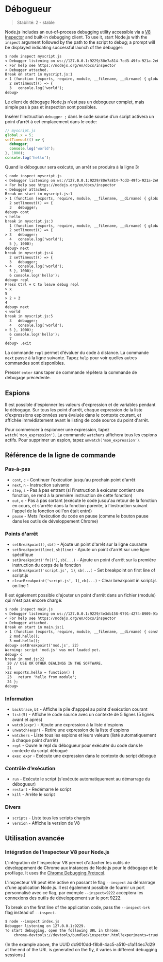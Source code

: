 # Débogueur

<!--introduced_in=v0.9.12-->

> Stabilité: 2 - stable

<!-- type=misc -->

Node.js includes an out-of-process debugging utility accessible via a [V8 Inspector](#debugger_v8_inspector_integration_for_node_js) and built-in debugging client. To use it, start Node.js with the `inspect` argument followed by the path to the script to debug; a prompt will be displayed indicating successful launch of the debugger:

```txt
$ node inspect myscript.js
< Debugger listening on ws://127.0.0.1:9229/80e7a814-7cd3-49fb-921a-2e02228cd5ba
< For help see https://nodejs.org/en/docs/inspector
< Debugger attached.
Break on start in myscript.js:1
> 1 (function (exports, require, module, __filename, __dirname) { global.x = 5;
  2 setTimeout(() => {
  3   console.log('world');
debug>
```

Le client de débogage Node.js n'est pas un debogueur complet, mais simple pas à pas et inspection sont possibles.

Insérer l'instruction `debugger ;` dans le code source d’un script activera un point d’arrêt à cet emplacement dans le code:

<!-- eslint-disable no-debugger -->

```js
// myscript.js
global.x = 5;
setTimeout(() => {
  debugger;
  console.log('world');
}, 1000);
console.log('hello');
```

Quand le débogueur sera exécuté, un arrêt se produira à la ligne 3:

```txt
$ node inspect myscript.js
< Debugger listening on ws://127.0.0.1:9229/80e7a814-7cd3-49fb-921a-2e02228cd5ba
< For help see https://nodejs.org/en/docs/inspector
< Debugger attached.
Break on start in myscript.js:1
> 1 (function (exports, require, module, __filename, __dirname) { global.x = 5;
  2 setTimeout(() => {
  3   debugger;
debug> cont
< hello
break in myscript.js:3
  1 (function (exports, require, module, __filename, __dirname) { global.x = 5;
  2 setTimeout(() => {
> 3   debugger;
  4   console.log('world');
  5 }, 1000);
debug> next
break in myscript.js:4
  2 setTimeout(() => {
  3   debugger;
> 4   console.log('world');
  5 }, 1000);
  6 console.log('hello');
debug> repl
Press Ctrl + C to leave debug repl
> x
5
> 2 + 2
4
debug> next
< world
break in myscript.js:5
  3   debugger;
  4   console.log('world');
> 5 }, 1000);
  6 console.log('hello');
  7
debug> .exit
```

La commande `repl` permet d'évaluer du code à distance. La commande `next` passe à la ligne suivante. Tapez `help` pour voir quelles autres commandes sont disponibles.

Presser `enter` sans taper de commande répètera la commande de débogage précédente.

## Espions

Il est possible d'espionner les valeurs d'expression et de variables pendant le débogage. Sur tous les point d'arrêt, chaque expression de la liste d'expressions espionnées sera évaluée dans le contexte courant, et affichée immédiatement avant le listing de code source du point d'arrêt.

Pour commencer à espionner une expression, tapez `watch('mon_expression')`. La commande `watchers` affichera tous les espions actifs. Pour supprimer un espion, tapez `unwatch('mon_expression')`.

## Référence de la ligne de commande

### Pas-à-pas

* `cont`, `c` - Continuer l'exécution jusqu'au prochain point d'arrêt
* `next`, `n` - Instruction suivante
* `step`, `s` - Pas à pas entrant (si l'instruction à exécuter contient une fonction, se rend à la première instruction de cette fonction)
* `out`, `o` - Pas à pas sortant (exécute le code jusqu'au retour de la fonction en cours, et s'arrête dans la fonction parente, à l'instruction suivant l'appel de la fonction où l'on était entré)
* `pause` - Mets l'exécution du code en pause (comme le bouton pause dans les outils de développement Chrome)

### Points d'arrêt

* `setBreakpoint()`, `sb()` - Ajoute un point d'arrêt sur la ligne courante
* `setBreakpoint(line)`, `sb(line)` - Ajoute un point d'arrêt sur une ligne spécifique
* `setBreakpoint('fn()')`, `sb(...)` - Ajoute un point d'arrêt sur la première instruction du corps de la fonction
* `setBreakpoint('script.js', 1)`, `sb(...)` - Set breakpoint on first line of script.js
* `clearBreakpoint('script.js', 1)`, `cb(...)` - Clear breakpoint in script.js on line 1

Il est également possible d'ajouter un point d'arrêt dans un fichier (module) qui n'est pas encore chargé:

```txt
$ node inspect main.js
< Debugger listening on ws://127.0.0.1:9229/4e3db158-9791-4274-8909-914f7facf3bd
< For help see https://nodejs.org/en/docs/inspector
< Debugger attached.
Break on start in main.js:1
> 1 (function (exports, require, module, __filename, __dirname) { const mod = require('./mod.js');
  2 mod.hello();
  3 mod.hello();
debug> setBreakpoint('mod.js', 22)
Warning: script 'mod.js' was not loaded yet.
debug> c
break in mod.js:22
 20 // USE OR OTHER DEALINGS IN THE SOFTWARE.
 21
>22 exports.hello = function() {
 23   return 'hello from module';
 24 };
debug>
```

### Information

* `backtrace`, `bt` - Affiche la pile d'apppel au point d'exécution courant
* `list(5)` - Affiche le code source avec un contexte de 5 lignes (5 lignes avant et après)
* `watch(expr)` - Ajoute une expression à la liste d'espions
* `unwatch(expr)` - Retire une expression de la liste d'espions
* `watchers` - Liste tous les espions et leurs valeurs (listé automatiquement à chaque point d'arrêt)
* `repl` - Ouvre le repl du débogueur pour exécuter du code dans le contexte du script débogué
* `exec expr` - Exécute une expression dans le contexte du script débogué

### Contrôle d’exécution

* `run` - Exécute le script (s'exécute automatiquement au démarrage du débogueur)
* `restart` - Redémarre le script
* `kill` - Arrête le script

### Divers

* `scripts` - Liste tous les scripts chargés
* `version` - Affiche la version de V8

## Utilisation avancée

### Intégration de l'inspecteur V8 pour Node.js

L'intégration de l'inspecteur V8 permet d'attacher les outils de développement de Chrome aux instances de Node.js pour le débogage et le profilage. It uses the [Chrome Debugging Protocol](https://chromedevtools.github.io/debugger-protocol-viewer/).

L'inspecteur V8 peut être active en passant le flag `--inspect` au démarrage d'une application Node.js. Il est également possible de fournir un port personnalisé avec ce flag, par exemple `--inspect=9222` acceptera les connexions des outils de développement sur le port 9222.

To break on the first line of the application code, pass the `--inspect-brk` flag instead of `--inspect`.

```txt
$ node --inspect index.js
Debugger listening on 127.0.0.1:9229.
To start debugging, open the following URL in Chrome:
    chrome-devtools://devtools/bundled/inspector.html?experiments=true&v8only=true&ws=127.0.0.1:9229/dc9010dd-f8b8-4ac5-a510-c1a114ec7d29
```

(In the example above, the UUID dc9010dd-f8b8-4ac5-a510-c1a114ec7d29 at the end of the URL is generated on the fly, it varies in different debugging sessions.)